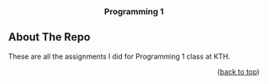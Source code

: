 
<!-- TITLE -->
<br />
<div align="center">
  <h3 align="center">Programming 1</h3>
</div>




<!-- ABOUT THE PROJECT -->
## About The Repo

These are all the assignments I did for Programming 1 class at KTH.

<p align="right">(<a href="#readme-top">back to top</a>)</p>



